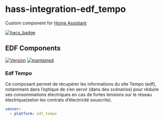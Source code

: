 
# hass-integration-edf_tempo
Custom component for [Home Assistant](https://home-assistant.io/)

[![hacs_badge](https://img.shields.io/badge/HACS-Custom-orange.svg)](https://github.com/custom-components/hacs)

## EDF Components
[![Version](https://img.shields.io/badge/version-0.0.1-green.svg?style=for-the-badge)](#) [![mantained](https://img.shields.io/maintenance/yes/2019.svg?style=for-the-badge)](#)

### Edf Tempo

Ce composant permet de récupérer les informations du site Tempo (edf), notamment dans l’optique de s’en servir (dans des scénarios) pour réduire ses consommations électriques en cas de fortes tensions sur le réseau électrique(selon les contrats d’électricité souscrits).

```yaml
sensor:
  - platform: edf_tempo
```
